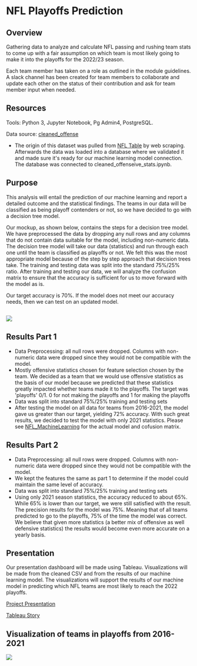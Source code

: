 # NFL Playoffs Prediction

## Overview

Gathering data to analyze and calculate NFL passing and rushing team stats to come up with a fair assumption on which team is most likely going to make it into the playoffs for the 2022/23 season. 

Each team member has taken on a role as outlined in the module guidelines. A slack channel has been created for team members to collaborate and update each other on the status of their contribution and ask for team member input when needed.  

## Resources

Tools: Python 3, Jupyter Notebook, Pg Admin4, PostgreSQL.

Data source: [cleaned_offense](cleaned_offense.csv)
  - The origin of this dataset was pulled from [NFL Table](https://www.nfl.com/stats/team-stats/offense/passing/2021/reg/all) by web scraping. Afterwards the data was loaded into a database where we validated it and made sure it's ready for our machine learning model connection.  The database was connected to cleaned_offenseive_stats.ipynb.


## Purpose

This analysis will entail the prediction of our machine learning and report a detailed outcome and the statistical findings. The teams in our data will be classified as being playoff contenders or not, so we have decided to go with a decision tree model.

Our mockup, as shown below, contains the steps for a decision tree model. We have preprocessed the data by dropping any null rows and any columns that do not contain data suitable for the model, including non-numeric data. The decision tree model will take our data (statistics) and run through each one until the team is classified as playoffs or not. We felt this was the most appropriate model because of the step by step approach that decision trees take. The training and testing data was split into the standard 75%/25% ratio. After training and testing our data, we will analyze the confusion matrix to ensure that the accuracy is sufficient for us to move forward with the model as is.

Our target accuracy is 70%. If the model does not meet our accuracy needs, then we can test on an updated model.

![](https://github.com/WalterMarikwa/UNCC_Final_Project_Capstone/blob/kf_branch/images/model_mockup.png)
---
## Results Part 1
- Data Preprocessing: all null rows were dropped. Columns with non-numeric data were dropped since they would not be compatible with the model.
- Mostly offensive statistics chosen for feature selection chosen by the team. We decided as a team that we would use offensive statistics as the basis of our model because we predicted that these statistics greatly impacted whether teams made it to the playoffs. The target was 'playoffs' 0/1. 0 for not making the playoffs and 1 for making the playoffs
- Data was split into standard 75%/25% training and testing sets
- After testing the model on all data for teams from 2016-2021, the model gave us greater than our target, yielding 72% accuracy. With such great results, we decided to test the model with only 2021 statistics. Please see [NFL_MachineLearning](NFL_MachineLearning.ipynb) for the actual model and cofusion matrix.

## Results Part 2
- Data Preprocessing: all null rows were dropped. Columns with non-numeric data were dropped since they would not be compatible with the model.
- We kept the features the same as part 1 to determine if the model could maintain the same level of accuracy.
- Data was split into standard 75%/25% training and testing sets
- Using only 2021 season statistics, the accuracy reduced to about 65%. While 65% is lower than our target, we were still satisfied with the result. The precision results for the model was 75%. Meaning that of all teams predicted to go to the playoffs, 75% of the time the model was correct. We believe that given more statistics (a better mix of offensive as well defensive statistics) the results would become even more accurate on a yearly basis. 


## Presentation

Our presentation dashboard will be made using Tableau. Visualizations will be made from the cleaned CSV and from the results of our machine learning model. The visualizations will support the results of our machine model in predicting which NFL teams are most likely to reach the 2022 playoffs.

<p><a href="https://docs.google.com/presentation/d/e/2PACX-1vSg-U-9dwHk_k1wFdr9XPpzWFxm01Cicvt6cRvuIo4jBsmx1vR7aQ6D1YK1qfc-0--GXfYMBODCtxY-/pub?start=false&loop=false&delayms=30000">Project Presentation</a></p>
<p><a href="https://public.tableau.com/views/NFLPlayoffsPredictions/NFLPlayoffPredictions?:language=en-US&publish=yes&:display_count=n&:origin=viz_share_link">Tableau Story</a></p>

## Visualization of teams in playoffs from 2016-2021

<div class='tableauPlaceholder' id='viz1661017224194' style='position: relative'><noscript><a href='#'><img alt=' ' src='https:&#47;&#47;public.tableau.com&#47;static&#47;images&#47;NF&#47;NFLPlayoffsPredictions&#47;NFLPlayoffPredictions&#47;1_rss.png' style='border: none' /></a></noscript><object class='tableauViz'  style='display:none;'><param name='host_url' value='https%3A%2F%2Fpublic.tableau.com%2F' /> <param name='embed_code_version' value='3' /> <param name='site_root' value='' /><param name='name' value='NFLPlayoffsPredictions&#47;NFLPlayoffPredictions' /><param name='tabs' value='yes' /><param name='toolbar' value='yes' /><param name='static_image' value='https:&#47;&#47;public.tableau.com&#47;static&#47;images&#47;NF&#47;NFLPlayoffsPredictions&#47;NFLPlayoffPredictions&#47;1.png' /> <param name='animate_transition' value='yes' /><param name='display_static_image' value='yes' /><param name='display_spinner' value='yes' /><param name='display_overlay' value='yes' /><param name='display_count' value='yes' /><param name='language' value='en-US' /><param name='filter' value='publish=yes' /></object></div> 
